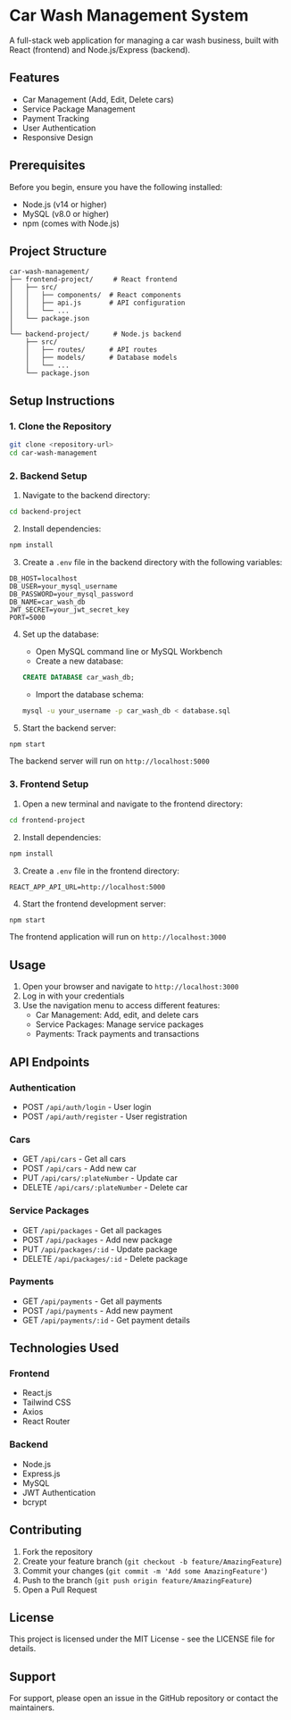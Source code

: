 # Car Wash Management System

A full-stack web application for managing a car wash business, built with React (frontend) and Node.js/Express (backend).

## Features

- Car Management (Add, Edit, Delete cars)
- Service Package Management
- Payment Tracking
- User Authentication
- Responsive Design

## Prerequisites

Before you begin, ensure you have the following installed:
- Node.js (v14 or higher)
- MySQL (v8.0 or higher)
- npm (comes with Node.js)

## Project Structure

```
car-wash-management/
├── frontend-project/     # React frontend
│   ├── src/
│   │   ├── components/  # React components
│   │   ├── api.js       # API configuration
│   │   └── ...
│   └── package.json
│
└── backend-project/      # Node.js backend
    ├── src/
    │   ├── routes/      # API routes
    │   ├── models/      # Database models
    │   └── ...
    └── package.json
```

## Setup Instructions

### 1. Clone the Repository

```bash
git clone <repository-url>
cd car-wash-management
```

### 2. Backend Setup

1. Navigate to the backend directory:
```bash
cd backend-project
```

2. Install dependencies:
```bash
npm install
```

3. Create a `.env` file in the backend directory with the following variables:
```env
DB_HOST=localhost
DB_USER=your_mysql_username
DB_PASSWORD=your_mysql_password
DB_NAME=car_wash_db
JWT_SECRET=your_jwt_secret_key
PORT=5000
```

4. Set up the database:
   - Open MySQL command line or MySQL Workbench
   - Create a new database:
   ```sql
   CREATE DATABASE car_wash_db;
   ```
   - Import the database schema:
   ```bash
   mysql -u your_username -p car_wash_db < database.sql
   ```

5. Start the backend server:
```bash
npm start
```

The backend server will run on `http://localhost:5000`

### 3. Frontend Setup

1. Open a new terminal and navigate to the frontend directory:
```bash
cd frontend-project
```

2. Install dependencies:
```bash
npm install
```

3. Create a `.env` file in the frontend directory:
```env
REACT_APP_API_URL=http://localhost:5000
```

4. Start the frontend development server:
```bash
npm start
```

The frontend application will run on `http://localhost:3000`

## Usage

1. Open your browser and navigate to `http://localhost:3000`
2. Log in with your credentials
3. Use the navigation menu to access different features:
   - Car Management: Add, edit, and delete cars
   - Service Packages: Manage service packages
   - Payments: Track payments and transactions

## API Endpoints

### Authentication
- POST `/api/auth/login` - User login
- POST `/api/auth/register` - User registration

### Cars
- GET `/api/cars` - Get all cars
- POST `/api/cars` - Add new car
- PUT `/api/cars/:plateNumber` - Update car
- DELETE `/api/cars/:plateNumber` - Delete car

### Service Packages
- GET `/api/packages` - Get all packages
- POST `/api/packages` - Add new package
- PUT `/api/packages/:id` - Update package
- DELETE `/api/packages/:id` - Delete package

### Payments
- GET `/api/payments` - Get all payments
- POST `/api/payments` - Add new payment
- GET `/api/payments/:id` - Get payment details

## Technologies Used

### Frontend
- React.js
- Tailwind CSS
- Axios
- React Router

### Backend
- Node.js
- Express.js
- MySQL
- JWT Authentication
- bcrypt

## Contributing

1. Fork the repository
2. Create your feature branch (`git checkout -b feature/AmazingFeature`)
3. Commit your changes (`git commit -m 'Add some AmazingFeature'`)
4. Push to the branch (`git push origin feature/AmazingFeature`)
5. Open a Pull Request

## License

This project is licensed under the MIT License - see the LICENSE file for details.

## Support

For support, please open an issue in the GitHub repository or contact the maintainers. 
